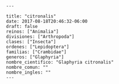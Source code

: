 
      ---

      title: "citronalis"
      date: 2017-08-18T20:46:32-06:00
      draft: false
      reinos: ["Animalia"]
      divisiones: ["Arthropoda"]
      clases: ["Insecta"]
      ordenes: ["Lepidoptera"]
      familias: ["Crambidae"]
      generos: ["Glaphyria"]
      nombre_cientifico: "Glaphyria citronalis"
      nombre_comun: ""
      nombre_ingles: ""
      ---

      